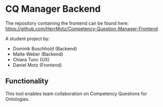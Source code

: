 # CQ Manager Backend


The repository containing the frontend can be found here: https://github.com/HerrMotz/Competency-Question-Manager-Frontend

A student project by:
- Dominik Buschhold (Backend)
- Malte Weber (Backend)
- Chiara Tunc (UX)
- Daniel Motz (Frontend)


## Functionality
This tool enables team collaboration on Competency Questions for Ontologies.
